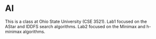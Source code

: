 # AI
This is a class at Ohio State University (CSE 3521).
Lab1 focused on the AStar and IDDFS search algorithms.
Lab2 focused on the Minimax and h-minimax algorithms.
